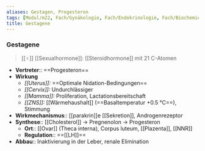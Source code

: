 ```yaml
---
aliases: Gestagen, Progesteron
tags: [Modul/m22, Fach/Gynäkologie, Fach/Endokrinologie, Fach/Biochemie/Molekül]
title: Gestagene
---
```

### Gestagene
> [[♀]] [[Sexualhormone]]: [[Steroidhormone]] mit 21 C-Atomen
- **Vertreter**:: ==Progesteron==
- **Wirkung**
	- *[[Uterus]]:* ==Optimale Nidation-Bedingungen==
	- *[[Cervix]]:* Undurchlässiger
	- *[[Mamma]]:* Proliferation, Lactationsbereitschaft
	- *[[ZNS]]:* [[Wärmehaushalt]] (==Basaltemperatur +0.5 °C==), Stimmung
- **Wirkmechanismus**:: [[parakrin]]e [[Sekretion]], Androgenrezeptor
- **Synthese**:: [[Cholesterol]] → Pregnenolon → Progesteron
	- **Ort**:: [[Ovar]] (Theca interna), Corpus luteum, [[Plazenta]], [[NNR]]
	- **Regulation**:: ==[[LH]]==
- **Abbau**:: Inaktivierung in der Leber, renale Elimination